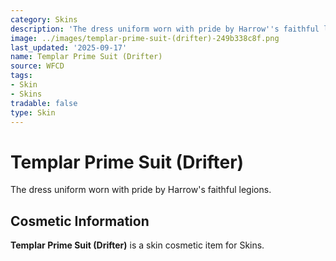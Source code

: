 ```yaml
---
category: Skins
description: 'The dress uniform worn with pride by Harrow''s faithful legions. '
image: ../images/templar-prime-suit-(drifter)-249b338c8f.png
last_updated: '2025-09-17'
name: Templar Prime Suit (Drifter)
source: WFCD
tags:
- Skin
- Skins
tradable: false
type: Skin
---
```


# Templar Prime Suit (Drifter)

The dress uniform worn with pride by Harrow's faithful legions. 

## Cosmetic Information

**Templar Prime Suit (Drifter)** is a skin cosmetic item for Skins.


